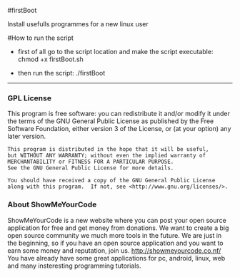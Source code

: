#firstBoot

Ιnstall usefulls programmes for a new linux user 

#How to run the script

* first of all go to the script location and make the script executable:
  chmod +x firstBoot.sh

* then run the script:
  ./firstBoot

-----

### GPL License

  This program is free software: you can redistribute it and/or modify
    it under the terms of the GNU General Public License as published by
    the Free Software Foundation, either version 3 of the License, or
    (at your option) any later version.

    This program is distributed in the hope that it will be useful,
    but WITHOUT ANY WARRANTY; without even the implied warranty of
    MERCHANTABILITY or FITNESS FOR A PARTICULAR PURPOSE.    
    See the GNU General Public License for more details.

    You should have received a copy of the GNU General Public License
    along with this program.  If not, see <http://www.gnu.org/licenses/>.


    

### About ShowMeYourCode

ShowMeYourCode is a new website where you can post your open source application for free and get money from donations. We want to create a big open source community we much more tools in the future. We are just in the beginning, so if you have an open source application and you want to earn some money and reputation, join us. http://showmeyourcode.co.nf/﻿
You have already have some great applications for pc, android, linux, web and many insteresting programming tutorials. 

